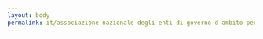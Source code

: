 ```yaml
---
layout: body
permalink: it/associazione-nazionale-degli-enti-di-governo-d-ambito-per-l-idrico-e-i-rifiuti/
---
```


